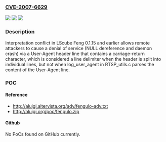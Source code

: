 ### [CVE-2007-6629](https://cve.mitre.org/cgi-bin/cvename.cgi?name=CVE-2007-6629)
![](https://img.shields.io/static/v1?label=Product&message=n%2Fa&color=blue)
![](https://img.shields.io/static/v1?label=Version&message=n%2Fa&color=blue)
![](https://img.shields.io/static/v1?label=Vulnerability&message=n%2Fa&color=brighgreen)

### Description

Interpretation conflict in LScube Feng 0.1.15 and earlier allows remote attackers to cause a denial of service (NULL dereference and daemon crash) via a User-Agent header line that contains a carriage-return character, which is considered a line delimiter when the header is split into individual lines, but not when log_user_agent in RTSP_utils.c parses the content of the User-Agent line.

### POC

#### Reference
- http://aluigi.altervista.org/adv/fengulo-adv.txt
- http://aluigi.org/poc/fengulo.zip

#### Github
No PoCs found on GitHub currently.


